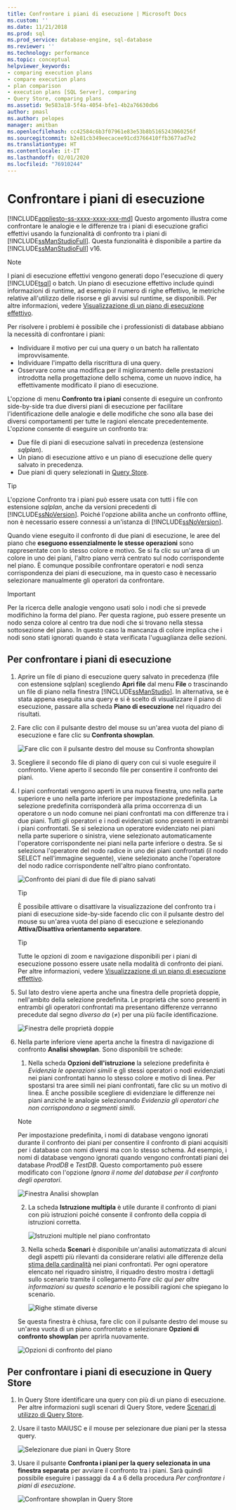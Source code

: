 ```yaml
---
title: Confrontare i piani di esecuzione | Microsoft Docs
ms.custom: ''
ms.date: 11/21/2018
ms.prod: sql
ms.prod_service: database-engine, sql-database
ms.reviewer: ''
ms.technology: performance
ms.topic: conceptual
helpviewer_keywords:
- comparing execution plans
- compare execution plans
- plan comparison
- execution plans [SQL Server], comparing
- Query Store, comparing plans
ms.assetid: 9e583a18-5f4a-4054-bfe1-4b2a76630db6
author: pmasl
ms.author: pelopes
manager: amitban
ms.openlocfilehash: cc42584c6b3f07961e83e53b8b5165243060256f
ms.sourcegitcommit: b2e81cb349eecacee91cd3766410ffb3677ad7e2
ms.translationtype: HT
ms.contentlocale: it-IT
ms.lasthandoff: 02/01/2020
ms.locfileid: "76910244"
---
```

# <a name="compare-execution-plans"></a>Confrontare i piani di esecuzione
[!INCLUDE[appliesto-ss-xxxx-xxxx-xxx-md](../../includes/appliesto-ss-xxxx-xxxx-xxx-md.md)]
Questo argomento illustra come confrontare le analogie e le differenze tra i piani di esecuzione grafici effettivi usando la funzionalità di confronto tra i piani di [!INCLUDE[ssManStudioFull](../../includes/ssmanstudiofull-md.md)]. Questa funzionalità è disponibile a partire da [!INCLUDE[ssManStudioFull](../../includes/ssmanstudiofull-md.md)] v16.
  
> [!NOTE]
> I piani di esecuzione effettivi vengono generati dopo l'esecuzione di query [!INCLUDE[tsql](../../includes/tsql-md.md)] o batch. Un piano di esecuzione effettivo include quindi informazioni di runtime, ad esempio il numero di righe effettivo, le metriche relative all'utilizzo delle risorse e gli avvisi sul runtime, se disponibili. Per altre informazioni, vedere [Visualizzazione di un piano di esecuzione effettivo](../../relational-databases/performance/display-an-actual-execution-plan.md).
  
Per risolvere i problemi è possibile che i professionisti di database abbiano la necessità di confrontare i piani:
-   Individuare il motivo per cui una query o un batch ha rallentato improvvisamente.
-   Individuare l'impatto della riscrittura di una query.
-   Osservare come una modifica per il miglioramento delle prestazioni introdotta nella progettazione dello schema, come un nuovo indice, ha effettivamente modificato il piano di esecuzione.  
 
L'opzione di menu **Confronto tra i piani** consente di eseguire un confronto side-by-side tra due diversi piani di esecuzione per facilitare l'identificazione delle analogie e delle modifiche che sono alla base dei diversi comportamenti per tutte le ragioni elencate precedentemente. L'opzione consente di eseguire un confronto tra:
- Due file di piani di esecuzione salvati in precedenza (estensione *sqlplan*).
- Un piano di esecuzione attivo e un piano di esecuzione delle query salvato in precedenza.
- Due piani di query selezionati in [Query Store](../../relational-databases/performance/monitoring-performance-by-using-the-query-store.md).

> [!TIP]
> L'opzione Confronto tra i piani può essere usata con tutti i file con estensione *sqlplan*, anche da versioni precedenti di [!INCLUDE[ssNoVersion](../../includes/ssnoversion-md.md)]. Poiché l'opzione abilita anche un confronto offline, non è necessario essere connessi a un'istanza di [!INCLUDE[ssNoVersion](../../includes/ssnoversion-md.md)]. 

Quando viene eseguito il confronto di due piani di esecuzione, le aree del piano che **eseguono essenzialmente le stesse operazioni** sono rappresentate con lo stesso colore e motivo. Se si fa clic su un'area di un colore in uno dei piani, l'altro piano verrà centrato sul nodo corrispondente nel piano. È comunque possibile confrontare operatori e nodi senza corrispondenza dei piani di esecuzione, ma in questo caso è necessario selezionare manualmente gli operatori da confrontare.

> [!IMPORTANT]
> Per la ricerca delle analogie vengono usati solo i nodi che si prevede modifichino la forma del piano. Per questa ragione, può essere presente un nodo senza colore al centro tra due nodi che si trovano nella stessa sottosezione del piano. In questo caso la mancanza di colore implica che i nodi sono stati ignorati quando è stata verificata l'uguaglianza delle sezioni.
  
## <a name="to-compare-execution-plans"></a>Per confrontare i piani di esecuzione
  
1.  Aprire un file di piano di esecuzione query salvato in precedenza (file con estensione sqlplan) scegliendo **Apri file** dal menu **File** o trascinando un file di piano nella finestra [!INCLUDE[ssManStudio](../../includes/ssManStudio-md.md)]. In alternativa, se è stata appena eseguita una query e si è scelto di visualizzare il piano di esecuzione, passare alla scheda **Piano di esecuzione** nel riquadro dei risultati. 

2.  Fare clic con il pulsante destro del mouse su un'area vuota del piano di esecuzione e fare clic su **Confronta showplan**. 

    ![Fare clic con il pulsante destro del mouse su Confronta showplan](../../relational-databases/performance/media/plancomparisonmenuoption.png "Fare clic con il pulsante destro del mouse su Confronta showplan")   

3.  Scegliere il secondo file di piano di query con cui si vuole eseguire il confronto. Viene aperto il secondo file per consentire il confronto dei piani.

4.  I piani confrontati vengono aperti in una nuova finestra, uno nella parte superiore e uno nella parte inferiore per impostazione predefinita. La selezione predefinita corrisponderà alla prima occorrenza di un operatore o un nodo comune nei piani confrontati ma con differenze tra i due piani. Tutti gli operatori e i nodi evidenziati sono presenti in entrambi i piani confrontati. Se si seleziona un operatore evidenziato nei piani nella parte superiore o sinistra, viene selezionato automaticamente l'operatore corrispondente nei piani nella parte inferiore o destra. Se si seleziona l'operatore del nodo radice in uno dei piani confrontati (il nodo SELECT nell'immagine seguente), viene selezionato anche l'operatore del nodo radice corrispondente nell'altro piano confrontato.

    ![Confronto dei piani di due file di piano salvati](../../relational-databases/performance/media/plancomparison-plans.png "Confronto dei piani di due file di piano salvati")  

     > [!TIP]
     > È possibile attivare o disattivare la visualizzazione del confronto tra i piani di esecuzione side-by-side facendo clic con il pulsante destro del mouse su un'area vuota del piano di esecuzione e selezionando **Attiva/Disattiva orientamento separatore**.

     > [!TIP]
     > Tutte le opzioni di zoom e navigazione disponibili per i piani di esecuzione possono essere usate nella modalità di confronto dei piani. Per altre informazioni, vedere [Visualizzazione di un piano di esecuzione effettivo](../../relational-databases/performance/display-an-actual-execution-plan.md).

5.  Sul lato destro viene aperta anche una finestra delle proprietà doppie, nell'ambito della selezione predefinita. Le proprietà che sono presenti in entrambi gli operatori confrontati ma presentano differenze verranno precedute dal segno *diverso da* (&ne;) per una più facile identificazione.

    ![Finestra delle proprietà doppie](../../relational-databases/performance/media/plancomparison-properties.png "Finestra delle proprietà doppie")  

6.  Nella parte inferiore viene aperta anche la finestra di navigazione di confronto **Analisi showplan**. Sono disponibili tre schede:

    1.  Nella scheda **Opzioni dell'istruzione** la selezione predefinita è *Evidenzia le operazioni simili* e gli stessi operatori o nodi evidenziati nei piani confrontati hanno lo stesso colore e motivo di linea. Per spostarsi tra aree simili nei piani confrontati, fare clic su un motivo di linea. È anche possibile scegliere di evidenziare le differenze nei piani anziché le analogie selezionando *Evidenzia gli operatori che non corrispondono a segmenti simili*. 
    
       > [!NOTE]
       > Per impostazione predefinita, i nomi di database vengono ignorati durante il confronto dei piani per consentire il confronto di piani acquisiti per i database con nomi diversi ma con lo stesso schema. Ad esempio, i nomi di database vengono ignorati quando vengono confrontati piani dei database *ProdDB* e *TestDB*. Questo comportamento può essere modificato con l'opzione *Ignora il nome del database per il confronto degli operatori*.

       ![Finestra Analisi showplan](../../relational-databases/performance/media/plancomparison-analysis.png "Finestra Analisi showplan") 

    2.  La scheda **Istruzione multipla** è utile durante il confronto di piani con più istruzioni poiché consente il confronto della coppia di istruzioni corretta.

        ![Istruzioni multiple nel piano confrontato](../../relational-databases/performance/media/plancomparison-multiple.png "Istruzioni multiple nel piano confrontato")  

    3.  Nella scheda **Scenari** è disponibile un'analisi automatizzata di alcuni degli aspetti più rilevanti da considerare relativi alle differenze della [stima della cardinalità](../../relational-databases/performance/cardinality-estimation-sql-server.md) nei piani confrontati. Per ogni operatore elencato nel riquadro sinistro, il riquadro destro mostra i dettagli sullo scenario tramite il collegamento *Fare clic qui per altre informazioni su questo scenario* e le possibili ragioni che spiegano lo scenario. 

        ![Righe stimate diverse](../../relational-databases/performance/media/plancomparison-scenarios.png "Righe stimate diverse")  

    Se questa finestra è chiusa, fare clic con il pulsante destro del mouse su un'area vuota di un piano confrontato e selezionare **Opzioni di confronto showplan** per aprirla nuovamente.

    ![Opzioni di confronto del piano](../../relational-databases/performance/media/plancomparison-options.png "Opzioni di confronto del piano")  

## <a name="to-compare-execution-plans-in-query-store"></a>Per confrontare i piani di esecuzione in Query Store

1.  In Query Store identificare una query con più di un piano di esecuzione. Per altre informazioni sugli scenari di Query Store, vedere [Scenari di utilizzo di Query Store](../../relational-databases/performance/query-store-usage-scenarios.md#identify-and-tune-top-resource-consuming-queries).

2.  Usare il tasto MAIUSC e il mouse per selezionare due piani per la stessa query. 

    ![Selezionare due piani in Query Store](../../relational-databases/performance/media/plancomparison-querystore.png "Selezionare due piani in Query Store")   

3.  Usare il pulsante **Confronta i piani per la query selezionata in una finestra separata** per avviare il confronto tra i piani. Sarà quindi possibile eseguire i passaggi da 4 a 6 della procedura *Per confrontare i piani di esecuzione*. 

    ![Confrontare showplan in Query Store](../../relational-databases/performance/media/plancomparison-querystoreoption.png "Confrontare showplan in Query Store") 
